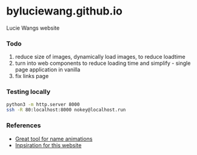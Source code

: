 # byluciewang.github.io
Lucie Wangs website

### Todo
1. reduce size of images, dynamically load images, to reduce loadtime
2. turn into web components to reduce loading time and simplify - single page application in vanilla
3. fix links page

### Testing locally
```bash
python3 -m http.server 8000
ssh -R 80:localhost:8000 nokey@localhost.run
```

### References
- [Great tool for name animations](https://akashraj9828.github.io/svg-text-animation-generator/)
- [Inpsiration for this website](https://www.jomei.com)
